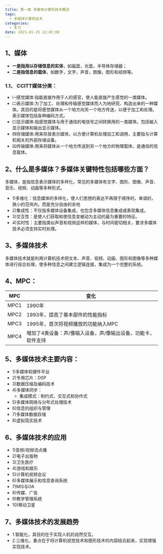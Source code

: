 ```yaml
---
title: 第一章 多媒体计算机技术概述
tags:
  - 多媒体计算机技术
categories:
  - 复习
date: 2021-01-25 13:45:00
---
```

## 1、媒体
- **一是指用以存储信息的实体**，如磁盘，光盘，半导体存储器；
- **二是指信息的载体**，如数字，文字，声音，图像，图形和视频等。
### 1.1、 CCITT媒体分类：
- ㈠感觉媒体:指能直接作用于人的感官，使人能直接产生感觉的一类媒体。
- ㈡表示媒体:为了加工、处理和传输感觉媒体而人为地研究、构造出来的一种媒体。其目的是将感觉媒体从一个地方向另一个地方传送，以便于加工和处理。表示媒体包括各种编码方式。
- ㈢显示媒体:指感觉媒体与用于通信的电信号之间转换用的一类媒体。包括输入显示媒体和输出显示媒体。
- ㈣存储媒体:用来存放表示媒体，以方便计算机处理加工和调用，主要指与计算机相关的外部存储设备。
- ㈤传输媒体:用来将媒体从一个地方传送到另一个地方的物理载体，是通信的信息载体。
## 2、什么是多媒体？多媒体关键特性包括哪些方面？
多媒体，是指信息表示媒体的多样化，常见的多媒体有文字、图形、图像、声音、音乐、视频、动画等多种形式。
- 1)多维化：信息媒体的多样化，使人们思想的表达不再限于顺序的，单调的，狭小的范伟内，而是充分自由的余地
- 2)集成性：不仅指多媒体设备集成，也包含多媒体信息集成或表现集成。
- 3)交互性：是使人们获取和使信息变被动为主动的最为重要的特征。
- 4)实时性：主要指类似声音和视频这样的媒体，与时间密切相关，要求多媒体技术必须支持实时处理。
## 3、多媒体技术
多媒体技术就是利用计算机技术把文本、声音、视频、动画、图形和图像等多种媒体进行综合处理，使多种信息之间建立逻辑连接，集成为一个完整的系统。  
## 4、MPC：

MPC|变化
-|-
MPC1|1990年
MPC2|1993年，提高了基本部件的性能指标
MPC3|1995年，首次将视频播放的功能纳入MPC 
MPC4|增加了4类设备：声/像输入设备，声/像输出设备，功能卡，软件支持

## 5、多媒体技术主要内容：
- 1)多媒体软硬件平台
- 2)专用芯片：DSP
- 3)数据压缩及编码技术
- 4)多媒体同步：
  - 集成模式：制约式、交互式和协作式
- 5)多媒体网络与分布式处理技术
- 6)信息的组织与管理
- 7)多媒体数据存储
- 8)虚拟现实技术

## 6、多媒体技术的应用
- 1)音频/视频流点播
- 2)电子出版物
- 3)卫生医疗
- 4)游戏和娱乐
- 5)计算机视频会议
- 6)多媒体展示和信息查询系统
- 7)MIS与OA
- 8)传媒、广告
- 9)教学管理系统
- 10)移动卫星

## 7、多媒体技术的发展趋势
- 1.智能化，其目的在于实现人机的自然交互。
- 2.三维化，重点在于将计算机视觉技术和图形技术的内容结合起来，实现增强实现技术。